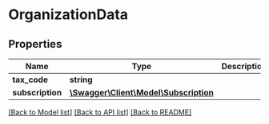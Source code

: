 # OrganizationData

## Properties
Name | Type | Description | Notes
------------ | ------------- | ------------- | -------------
**tax_code** | **string** |  | [optional] 
**subscription** | [**\Swagger\Client\Model\Subscription**](Subscription.md) |  | [optional] 

[[Back to Model list]](../../README.md#documentation-for-models) [[Back to API list]](../../README.md#documentation-for-api-endpoints) [[Back to README]](../../README.md)

